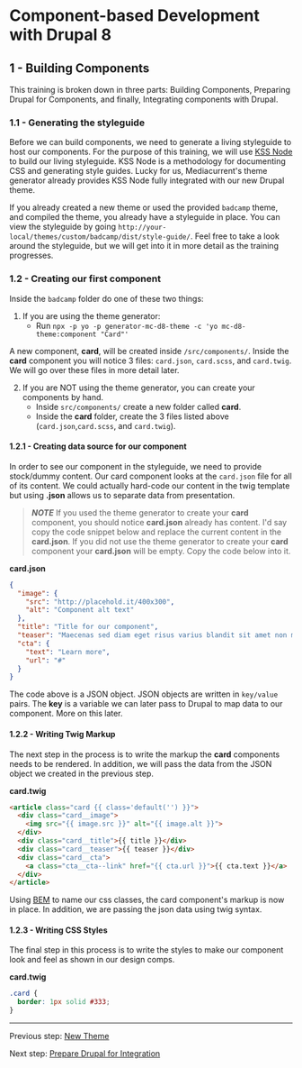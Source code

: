 # Component-based Development with Drupal 8

## 1 - Building Components
This training is broken down in three parts:  Building Components, Preparing Drupal for Components, and finally, Integrating components with Drupal.

### 1.1 - Generating the styleguide
Before we can build components, we need to generate a living styleguide to host our components.  For the purpose of this training, we will use [KSS Node](https://github.com/kss-node/kss-node) to build our living styleguide.  KSS Node is a methodology for documenting CSS and generating style guides.  Lucky for us, Mediacurrent's theme generator already provides KSS Node fully integrated with our new Drupal theme.

If you already created a new theme or used the provided `badcamp` theme, and compiled the theme, you already have a styleguide in place.  You can view the styleguide by going `http://your-local/themes/custom/badcamp/dist/style-guide/`.  Feel free to take a look around the styleguide, but we will get into it in more detail as the training progresses.

### 1.2 - Creating our first component
Inside the `badcamp` folder do one of these two things:
1. If you are using the theme generator:
   * Run `npx -p yo -p generator-mc-d8-theme -c 'yo mc-d8-theme:component "Card"'`

A new component, **card**, will be created inside `/src/components/`.  Inside the **card** component you will notice 3 files: `card.json`, `card.scss`, and `card.twig`.  We will go over these files in more detail later.

2. If you are NOT using the theme generator,  you can create your components by hand.
   * Inside `src/components/` create a new folder called **card**.
   * Inside the **card** folder, create the 3 files listed above (`card.json`,`card.scss`, and `card.twig`).


#### 1.2.1 - Creating data source for our component
In order to see our component in the styleguide, we need to provide stock/dummy content.  Our card component looks at the `card.json` file for all of its content.  We could actually hard-code our content in the twig template but using **.json** allows us to separate data from presentation.

> **_NOTE_**
> If you used the theme generator to create your **card** component, you should notice **card.json** already has content.  I'd say copy the code snippet below and replace the current content in the **card.json**.  If you did not use the theme generator to create your **card** component your **card.json** will be empty.  Copy the code below into it.

**card.json**
```json
{
  "image": {
    "src": "http://placehold.it/400x300",
    "alt": "Component alt text"
  },
  "title": "Title for our component",
  "teaser": "Maecenas sed diam eget risus varius blandit sit amet non magna. Cum sociis natoque penatibus et magnis dis parturient montes, nascetur ridiculus mus.",
  "cta": {
    "text": "Learn more",
    "url": "#"
  }
}
```
The code above is a JSON object.  JSON objects are written in `key/value` pairs.  The **key** is a variable we can later pass to Drupal to map data to our component.  More on this later.


#### 1.2.2 - Writing Twig Markup
The next step in the process is to write the markup the **card** components needs to be rendered.  In addition, we will pass the data from the JSON object we created in the previous step.

**card.twig**
```html
<article class="card {{ class='default('') }}">
  <div class="card__image">
    <img src="{{ image.src }}" alt="{{ image.alt }}">
  </div>
  <div class="card__title">{{ title }}</div>
  <div class="card__teaser">{{ teaser }}</div>
  <div class="card__cta">
    <a class="cta__cta--link" href="{{ cta.url }}">{{ cta.text }}</a>
  </div>
</article>
```
Using [BEM](https://css-tricks.com/bem-101/) to name our css classes, the card component's markup is now in place.  In addition, we are passing the json data using twig syntax.



#### 1.2.3 - Writing CSS Styles
The final step in this process is to write the styles to make our component look and feel as shown in our design comps.

**card.twig**
```css
.card {
  border: 1px solid #333;
}
```

---
Previous step:  [New Theme](1-new-theme.md)


Next step:  [Prepare Drupal for Integration](3-prepare-drupal.md)






